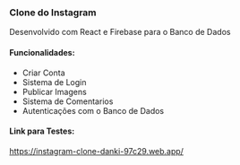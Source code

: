 ### Clone do Instagram

Desenvolvido com React e Firebase para o Banco de Dados

#### Funcionalidades:

- Criar Conta
- Sistema de Login
- Publicar Imagens
- Sistema de Comentarios
- Autenticações com o Banco de Dados

#### Link para Testes:
https://instagram-clone-danki-97c29.web.app/
